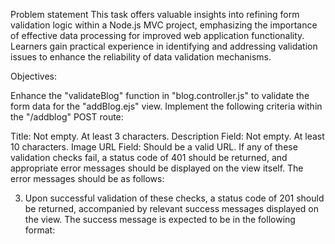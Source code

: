 Problem statement
This task offers valuable insights into refining form validation logic within a Node.js MVC project, emphasizing the importance of effective data processing for improved web application functionality. Learners gain practical experience in identifying and addressing validation issues to enhance the reliability of data validation mechanisms.

Objectives:

Enhance the "validateBlog" function in "blog.controller.js" to validate the form data for the "addBlog.ejs" view. Implement the following criteria within the "/addblog" POST route:

Title:
Not empty.
At least 3 characters.
Description Field:
Not empty.
At least 10 characters.
Image URL Field:
Should be a valid URL.
If any of these validation checks fail, a status code of 401 should be returned, and appropriate error messages should be displayed on the view itself. The error messages should be as follows:

3. Upon successful validation of these checks, a status code of 201 should be returned, accompanied by relevant success messages displayed on the view. The success message is expected to be in the following format:
